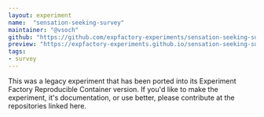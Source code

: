 ```yaml
---
layout: experiment
name:  "sensation-seeking-survey"
maintainer: "@vsoch"
github: "https://github.com/expfactory-experiments/sensation-seeking-survey"
preview: "https://expfactory-experiments.github.io/sensation-seeking-survey"
tags:
- survey
---
```


This was a legacy experiment that has been ported into its Experiment Factory Reproducible Container version. If you'd like to make the experiment, it's documentation, or use better, please contribute at the repositories linked here.
